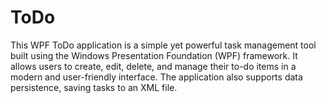 # ToDo
 This WPF ToDo application is a simple yet powerful task management tool built using the Windows Presentation Foundation (WPF) framework. It allows users to create, edit, delete, and manage their to-do items in a modern and user-friendly interface. The application also supports data persistence, saving tasks to an XML file.
